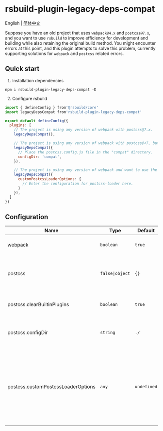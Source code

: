 # rsbuild-plugin-legacy-deps-compat

English | [简体中文](./README.zh_CN.md)

Suppose you have an old project that uses `webpack@4.x` and `postcss@7.x`, and you want to use `rsbuild` to improve efficiency for development and building while also retaining the original build method. You might encounter errors at this point, and this plugin attempts to solve this problem, currently supporting solutions for `webpack` and `postcss` related errors.

## Quick start
1. Installation dependencies
```
npm i rsbuild-plugin-legacy-deps-compat -D
```
2. Configure rsbuild
```js
import { defineConfig } from'@rsbuild/core'
import legacyDepsCompat from'rsbuild-plugin-legacy-deps-compat'

export default defineConfig({
  plugins: [
    // The project is using any version of webpack with postcss@7.x.
    legacyDepsCompat(),

    // The project is using any version of webpack with postcss@<7, but want to use postcss@8 in rsbuild.
    legacyDepsCompat({
      // Place the postcss.config.js file in the "compat" directory.
      configDir: 'compat',
    }),

    // The project is using any version of webpack and want to use the previously existing postcss in the project.
    legacyDepsCompat({
      customPostcssLoaderOptions: {
        // Enter the configuration for postcss-loader here.
      }
    }),
  ]
})
```

## Configuration

| Name                              | Type            | Default    | Description                                                    |
| --------------------------------- | --------------- | ---------- | -------------------------------------------------------------- |
| webpack                           | `boolean`       | `true`     | Whether to set an alias for `webpack`                          |
| postcss                           | `false\|object` | `{}`       | `postcss` related configuration, set to `false` for no changes |
| postcss.clearBuiltinPlugins       | `boolean`       | `true`     | Whether to clear built-in `postcss` plugins                    |
| postcss.configDir                 | `string`        | `./`       | The directory where the `postcss` configuration file is located|
| postcss.customPostcssLoaderOptions| `any`           | `undefined`| `postcss-loader` options, setting this will use a custom `postcss-loader`. Make sure you have installed `postcss-loader`和`postcss`.|
